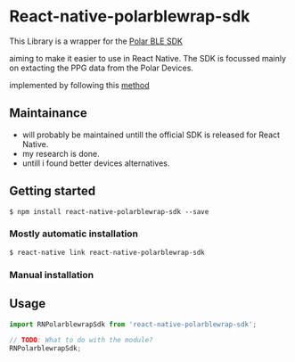 
# React-native-polarblewrap-sdk
This Library is a wrapper for the [Polar BLE SDK](https://github.com/polarofficial/polar-ble-sdk)

aiming to make it easier to use in React Native. The SDK is focussed mainly on extacting the PPG data from the Polar Devices.

implemented by following this [method](https://morioh.com/p/4ac72069eeca)

## Maintainance
- will probably be maintained untill the official SDK is released for React Native.
- my research is done.
- untill i found better devices alternatives.

## Getting started

`$ npm install react-native-polarblewrap-sdk --save`

### Mostly automatic installation

`$ react-native link react-native-polarblewrap-sdk`

### Manual installation



## Usage
```javascript
import RNPolarblewrapSdk from 'react-native-polarblewrap-sdk';

// TODO: What to do with the module?
RNPolarblewrapSdk;
```
  